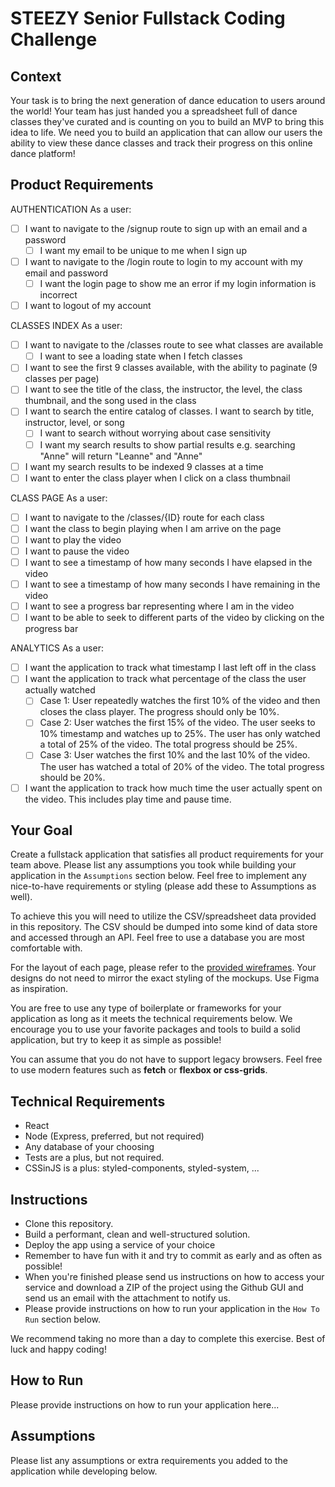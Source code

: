 # STEEZY Senior Fullstack Coding Challenge

## Context

Your task is to bring the next generation of dance education to users around the world! Your team has just handed you a spreadsheet full of dance classes they've curated and is counting on you to build an MVP to bring this idea to life. We need you to build an application that can allow our users the ability to view these dance classes and track their progress on this online dance platform! 

## Product Requirements

AUTHENTICATION
As a user:
- [ ] I want to navigate to the /signup route to sign up with an email and a password
  - [ ] I want my email to be unique to me when I sign up
- [ ] I want to navigate to the /login route to login to my account with my email and password
  - [ ] I want the login page to show me an error if my login information is incorrect
- [ ] I want to logout of my account

CLASSES INDEX
As a user:
- [ ] I want to navigate to the /classes route to see what classes are available
  - [ ] I want to see a loading state when I fetch classes
- [ ] I want to see the first 9 classes available, with the ability to paginate (9 classes per page)
- [ ] I want to see the title of the class, the instructor, the level, the class thumbnail, and the song used in the class
- [ ] I want to search the entire catalog of classes. I want to search by title, instructor, level, or song
  - [ ] I want to search without worrying about case sensitivity
  - [ ] I want my search results to show partial results e.g. searching "Anne" will return "Leanne" and "Anne"
- [ ] I want my search results to be indexed 9 classes at a time
- [ ] I want to enter the class player when I click on a class thumbnail

CLASS PAGE
As a user:
- [ ] I want to navigate to the /classes/{ID} route for each class
- [ ] I want the class to begin playing when I am arrive on the page
- [ ] I want to play the video
- [ ] I want to pause the video
- [ ] I want to see a timestamp of how many seconds I have elapsed in the video
- [ ] I want to see a timestamp of how many seconds I have remaining in the video
- [ ] I want to see a progress bar representing where I am in the video
- [ ] I want to be able to seek to different parts of the video by clicking on the progress bar

ANALYTICS
As a user:
- [ ] I want the application to track what timestamp I last left off in the class
- [ ] I want the application to track what percentage of the class the user actually watched
  - [ ] Case 1: User repeatedly watches the first 10% of the video and then closes the class player. The progress should only be 10%.
  - [ ] Case 2: User watches the first 15% of the video. The user seeks to 10% timestamp and watches up to 25%. The user has only watched a total of 25% of the video. The total progress should be 25%.
  - [ ] Case 3: User watches the first 10% and the last 10% of the video. The user has watched a total of 20% of the video. The total progress should be 20%.
- [ ] I want the application to track how much time the user actually spent on the video. This includes play time and pause time.

## Your Goal

Create a fullstack application that satisfies all product requirements for your team above. Please list any assumptions you took while building your application in the `Assumptions` section below. Feel free to implement any nice-to-have requirements or styling (please add these to Assumptions as well). 

To achieve this you will need to utilize the CSV/spreadsheet data provided in this repository. The CSV should be dumped into some kind of data store and accessed through an API. Feel free to use a database you are most comfortable with.

For the layout of each page, please refer to the [provided wireframes](https://www.figma.com/file/2PJs4oGfknIqokVHVN9xLH/%5BWEB%5D-Classes-Take-Home-Test?node-id=1060%3A178). Your designs do not need to mirror the exact styling of the mockups. Use Figma as inspiration. 

You are free to use any type of boilerplate or frameworks for your application as long as it meets the technical requirements below. We encourage you to use your favorite packages and tools to build a solid application, but try to keep it as simple as possible!

You can assume that you do not have to support legacy browsers. Feel free to use modern features such as **fetch** or **flexbox or css-grids**. 

## Technical Requirements
- React
- Node (Express, preferred, but not required)
- Any database of your choosing
- Tests are a plus, but not required. 
- CSSinJS is a plus: styled-components, styled-system, ...

## Instructions

- Clone this repository.
- Build a performant, clean and well-structured solution.
- Deploy the app using a service of your choice
- Remember to have fun with it and try to commit as early and as often as possible!
- When you're finished please send us instructions on how to access your service and download a ZIP of the project using the Github GUI and send us an email with the attachment to notify us.
- Please provide instructions on how to run your application in the `How To Run` section below.

We recommend taking no more than a day to complete this exercise. Best of luck and happy coding!

## How to Run  
Please provide instructions on how to run your application here...


## Assumptions
Please list any assumptions or extra requirements you added to the application while developing below.
